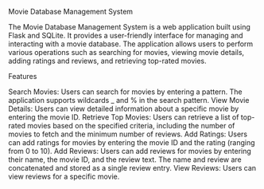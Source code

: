 Movie Database Management System

The Movie Database Management System is a web application built using Flask and SQLite. It provides a user-friendly interface for managing and interacting with a movie database. The application allows users to perform various operations such as searching for movies, viewing movie details, adding ratings and reviews, and retrieving top-rated movies.

Features

Search Movies: Users can search for movies by entering a pattern. The application supports wildcards _ and % in the search pattern.
View Movie Details: Users can view detailed information about a specific movie by entering the movie ID.
Retrieve Top Movies: Users can retrieve a list of top-rated movies based on the specified criteria, including the number of movies to fetch and the minimum number of reviews.
Add Ratings: Users can add ratings for movies by entering the movie ID and the rating (ranging from 0 to 10).
Add Reviews: Users can add reviews for movies by entering their name, the movie ID, and the review text. The name and review are concatenated and stored as a single review entry.
View Reviews: Users can view reviews for a specific movie.
